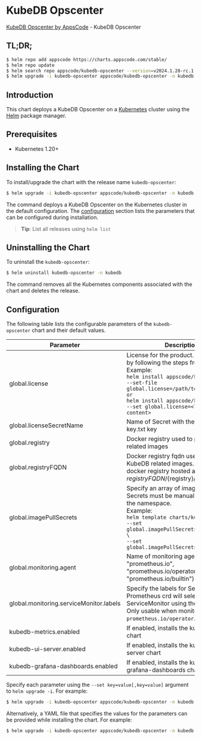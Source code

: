 # KubeDB Opscenter

[KubeDB Opscenter by AppsCode](https://github.com/kubedb) - KubeDB Opscenter

## TL;DR;

```bash
$ helm repo add appscode https://charts.appscode.com/stable/
$ helm repo update
$ helm search repo appscode/kubedb-opscenter --version=v2024.1.28-rc.1
$ helm upgrade -i kubedb-opscenter appscode/kubedb-opscenter -n kubedb --create-namespace --version=v2024.1.28-rc.1
```

## Introduction

This chart deploys a KubeDB Opscenter on a [Kubernetes](http://kubernetes.io) cluster using the [Helm](https://helm.sh) package manager.

## Prerequisites

- Kubernetes 1.20+

## Installing the Chart

To install/upgrade the chart with the release name `kubedb-opscenter`:

```bash
$ helm upgrade -i kubedb-opscenter appscode/kubedb-opscenter -n kubedb --create-namespace --version=v2024.1.28-rc.1
```

The command deploys a KubeDB Opscenter on the Kubernetes cluster in the default configuration. The [configuration](#configuration) section lists the parameters that can be configured during installation.

> **Tip**: List all releases using `helm list`

## Uninstalling the Chart

To uninstall the `kubedb-opscenter`:

```bash
$ helm uninstall kubedb-opscenter -n kubedb
```

The command removes all the Kubernetes components associated with the chart and deletes the release.

## Configuration

The following table lists the configurable parameters of the `kubedb-opscenter` chart and their default values.

|                Parameter                |                                                                                                                                                                              Description                                                                                                                                                                              |                          Default                           |
|-----------------------------------------|-----------------------------------------------------------------------------------------------------------------------------------------------------------------------------------------------------------------------------------------------------------------------------------------------------------------------------------------------------------------------|------------------------------------------------------------|
| global.license                          | License for the product. Get a license by following the steps from [here](https://kubedb.com/docs/latest/setup/install/enterprise#get-a-trial-license). <br> Example: <br> `helm install appscode/kubedb \` <br> `--set-file global.license=/path/to/license/file` <br> `or` <br> `helm install appscode/kubedb \` <br> `--set global.license=<license file content>` | <code>""</code>                                            |
| global.licenseSecretName                | Name of Secret with the license as key.txt key                                                                                                                                                                                                                                                                                                                        | <code>""</code>                                            |
| global.registry                         | Docker registry used to pull KubeDB related images                                                                                                                                                                                                                                                                                                                    | <code>""</code>                                            |
| global.registryFQDN                     | Docker registry fqdn used to pull KubeDB related images. Set this to use docker registry hosted at ${registryFQDN}/${registry}/${image}                                                                                                                                                                                                                               | <code>ghcr.io</code>                                       |
| global.imagePullSecrets                 | Specify an array of imagePullSecrets. Secrets must be manually created in the namespace. <br> Example: <br> `helm template charts/kubedb \` <br> `--set global.imagePullSecrets[0].name=sec0 \` <br> `--set global.imagePullSecrets[1].name=sec1`                                                                                                                     | <code>[]</code>                                            |
| global.monitoring.agent                 | Name of monitoring agent (one of "prometheus.io", "prometheus.io/operator", "prometheus.io/builtin")                                                                                                                                                                                                                                                                  | <code>""</code>                                            |
| global.monitoring.serviceMonitor.labels | Specify the labels for ServiceMonitor. Prometheus crd will select ServiceMonitor using these labels. Only usable when monitoring agent is `prometheus.io/operator`.                                                                                                                                                                                                   | <code>{"monitoring.appscode.com/prometheus":"auto"}</code> |
| kubedb-metrics.enabled                  | If enabled, installs the kubedb-metrics chart                                                                                                                                                                                                                                                                                                                         | <code>true</code>                                          |
| kubedb-ui-server.enabled                | If enabled, installs the kubedb-ui-server chart                                                                                                                                                                                                                                                                                                                       | <code>true</code>                                          |
| kubedb-grafana-dashboards.enabled       | If enabled, installs the kubedb-grafana-dashboards chart                                                                                                                                                                                                                                                                                                              | <code>true</code>                                          |


Specify each parameter using the `--set key=value[,key=value]` argument to `helm upgrade -i`. For example:

```bash
$ helm upgrade -i kubedb-opscenter appscode/kubedb-opscenter -n kubedb --create-namespace --version=v2024.1.28-rc.1 --set global.registryFQDN=ghcr.io
```

Alternatively, a YAML file that specifies the values for the parameters can be provided while
installing the chart. For example:

```bash
$ helm upgrade -i kubedb-opscenter appscode/kubedb-opscenter -n kubedb --create-namespace --version=v2024.1.28-rc.1 --values values.yaml
```
